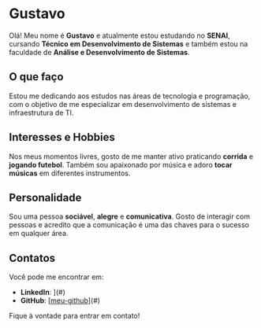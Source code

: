 # Gustavo

Olá! Meu nome é **Gustavo** e atualmente estou estudando no **SENAI**, cursando **Técnico em Desenvolvimento de Sistemas** e também estou na faculdade de **Análise e Desenvolvimento de Sistemas**.

## O que faço
Estou me dedicando aos estudos nas áreas de tecnologia e programação, com o objetivo de me especializar em desenvolvimento de sistemas e infraestrutura de TI.

## Interesses e Hobbies
Nos meus momentos livres, gosto de me manter ativo praticando **corrida** e **jogando futebol**. Também sou apaixonado por música e adoro **tocar músicas** em diferentes instrumentos.

## Personalidade
Sou uma pessoa **sociável**, **alegre** e **comunicativa**. Gosto de interagir com pessoas e acredito que a comunicação é uma das chaves para o sucesso em qualquer área.

## Contatos
Você pode me encontrar em:
- **LinkedIn**: [](https://github.com/GuhNunesx)](#)
- **GitHub**: [[meu-github](https://github.com/GuhNunesx)](#)

Fique à vontade para entrar em contato!

